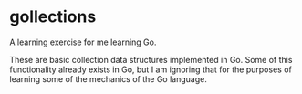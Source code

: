 # gollections

A learning exercise for me learning Go.

These are basic collection data structures implemented in Go. Some of this
functionality already exists in Go, but I am ignoring that for the purposes of
learning some of the mechanics of the Go language.